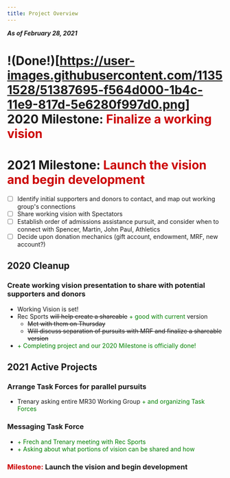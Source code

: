 ```yaml
---
title: Project Overview
---
```

***As of February 28, 2021***

# !(Done!)[https://user-images.githubusercontent.com/11351528/51387695-f564d000-1b4c-11e9-817d-5e6280f997d0.png] 2020 Milestone: <span style='color:#cc0000'>Finalize a working vision</span>
# 2021 Milestone: <span style='color:#cc0000'>Launch the vision and begin development</span>
- [ ] Identify initial supporters and donors to contact, and map out working group's connections
- [ ] Share working vision with Spectators
- [ ] Establish order of admissions assistance pursuit, and consider when to connect with Spencer, Martin, John Paul, Athletics
- [ ] Decide upon donation mechanics (gift account, endowment, MRF, new account?)

## 2020 Cleanup
### Create working vision presentation to share with potential supporters and donors
- Working Vision is set!
- Rec Sports ~~will help create a shareable~~ <span style='color:green'>+ good with current</span> version
  - ~~Met with them on Thursday~~
  - ~~Will discuss separation of pursuits with MRF and finalize a shareable version~~
- <span style='color:green'>+ Completing project and our 2020 Milestone is officially done!</span>

## 2021 Active Projects
### Arrange Task Forces for parallel pursuits
- Trenary asking entire MR30 Working Group <span style='color:green'>+ and organizing Task Forces</span>

### Messaging Task Force
- <span style='color:green'>+ Frech and Trenary meeting with Rec Sports</span>
- <span style='color:green'>+ Asking about what portions of vision can be shared and how</span>

### <span style='color:#cc0000'>Milestone:</span> **Launch the vision and begin development**
